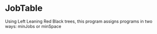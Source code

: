 # JobTable
Using Left Leaning Red Black trees, this program assigns programs in two ways: minJobs or minSpace
